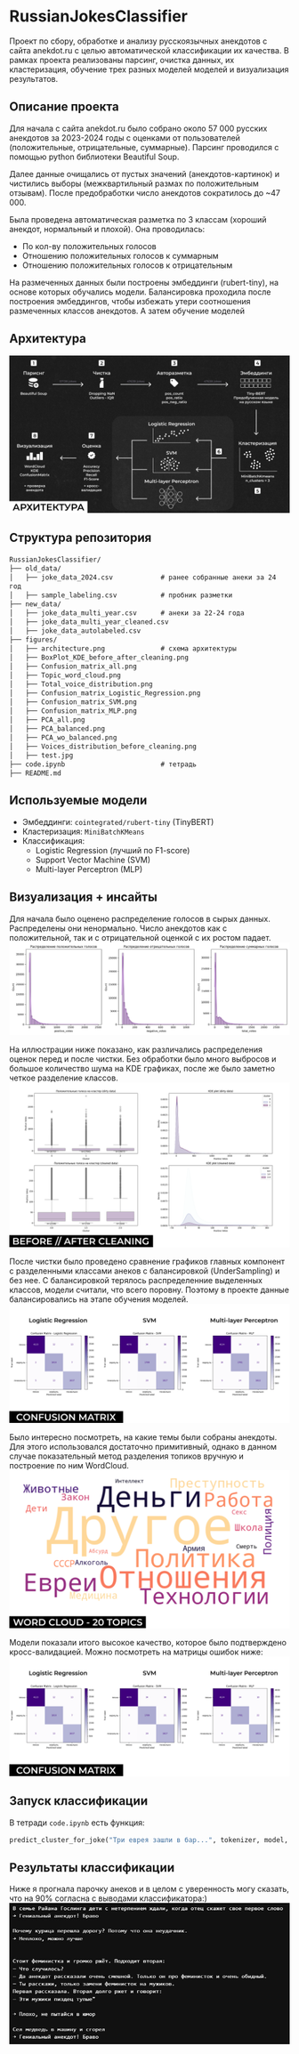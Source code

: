 # RussianJokesClassifier

Проект по сбору, обработке и анализу русскоязычных анекдотов с сайта anekdot.ru с целью автоматической классификации их качества. В рамках проекта реализованы парсинг, очистка данных, их кластеризация, обучение трех разных моделей моделей и визуализация результатов.


## Описание проекта

Для начала с сайта anekdot.ru было собрано около 57 000 русских анекдотов за 2023-2024 годы с оценками от пользователей (положительные, отрицательные, суммарные). Парсинг проводился с помощью python библиотеки Beautiful Soup. 

Далее данные очищались от пустых значений (анекдотов-картинок) и чистились выборы (межквартильный размах по положительным отзывам). После предобработки число анекдотов сократилось до \~47 000.

Была проведена автоматическая разметка по 3 классам (хороший анекдот, нормальный и плохой). Она проводилась:

- По кол-ву положительных голосов
- Отношению положительных голосов к суммарным
- Отношению положительных голосов к отрицательным

На размеченных данных были построены эмбеддинги (rubert-tiny), на основе которых обучались модели. Балансировка проходила после построения эмбеддингов, чтобы избежать утери соотношения размеченных классов анекдотов. А затем обучение моделей


## Архитектура
![Архитектура](figures/architecture.png)


## Структура репозитория

```
RussianJokesClassifier/
├── old_data/
│   ├── joke_data_2024.csv            # ранее собранные анеки за 24 год
│   ├── sample_labeling.csv           # пробник разметки
├── new_data/
│   ├── joke_data_multi_year.csv      # анеки за 22-24 года
│   ├── joke_data_multi_year_cleaned.csv 
│   ├── joke_data_autolabeled.csv 
├── figures/
│   ├── architecture.png              # схема архитектуры
│   ├── BoxPlot_KDE_before_after_cleaning.png
│   ├── Confusion_matrix_all.png
│   ├── Topic_word_cloud.png
│   ├── Total_voice_distribution.png
│   ├── Confusion_matrix_Logistic_Regression.png
│   ├── Confusion_matrix_SVM.png
│   ├── Confusion_matrix_MLP.png
│   ├── PCA_all.png
│   ├── PCA_balanced.png
│   ├── PCA_wo_balanced.png
│   ├── Voices_distribution_before_cleaning.png
│   ├── test.jpg
├── code.ipynb                        # тетрадь
├── README.md                        
```


## Используемые модели

- Эмбеддинги: `cointegrated/rubert-tiny` (TinyBERT)
- Кластеризация: `MiniBatchKMeans`
- Классификация:
  - Logistic Regression (лучший по F1-score)
  - Support Vector Machine (SVM)
  - Multi-layer Perceptron (MLP)


## Визуализация + инсайты

Для начала было оценено распределение голосов в сырых данных. Распределены они ненормально. Число анекдотов как с положительной, так и с отрицательной оценкой с их ростом падает.
![Voice distribution](figures/Voice_distribution_before_cleaning.png)


На иллюстрации ниже показано, как различались распределения оценок перед и после чистки. Без обработки было много выбросов и большое количество шума на KDE графиках, после же было заметно четкое разделение классов.
![BoxPlot и KDE](figures/BoxPlot_KDE_before_after_cleaning.png)


После чистки было проведено сравнение графиков главных компонент с разделенными классами анеков с балансировкой (UnderSampling) и без нее. С балансировкой терялось распределенние выделенных классов, модели считали, что всего поровну. Поэтому в проекте данные балансировались на этапе обучения моделей.
![Confusion matrix](figures/Confusion_matrix_all.png)


Было интересно посмотреть, на какие темы были собраны анекдоты. Для этого использовался достаточно примитивный, однако в данном случае показательный метод разделения топиков вручную и построение по ним WordCloud. 
![Topic word cloud](figures/Topic_word_cloud.png)


Модели показали итого высокое качество, которое было подтверждено кросс-валидацией. Можно посмотреть на матрицы ошибок ниже:
![Confusion Matrix](figures/Confusion_matrix_all.png)


## Запуск классификации

В тетради `code.ipynb` есть функция:

```python
predict_cluster_for_joke("Три еврея зашли в бар...", tokenizer, model, scaler, best_model)
```

## Результаты классификации
Ниже я прогнала парочку анеков и в целом с уверенность могу сказать, что на 90% согласна с выводами классификатора:)
![Test jokes](figures/test.jpg)

